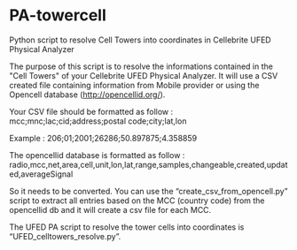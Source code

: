 # PA-towercell
Python script to resolve Cell Towers into coordinates in Cellebrite UFED Physical Analyzer

The purpose of this script is to resolve the informations contained in the "Cell Towers" of your Cellebrite UFED Physical Analyzer.
It will use a CSV created file containing information from Mobile provider or using the Opencell database (http://opencellid.org/).

Your CSV file should be formatted as follow :
mcc;mnc;lac;cid;address;postal code;city;lat,lon

Example :
206;01;2001;26286;50.897875;4.358859

The opencellid database is formatted as follow :
radio,mcc,net,area,cell,unit,lon,lat,range,samples,changeable,created,updated,averageSignal

So it needs to be converted. You can use the “create_csv_from_opencell.py” script to extract all entries based on the MCC (country code) from the opencellid db and it will create a csv file for each MCC.

The UFED PA script to resolve the tower cells into coordinates is “UFED_celltowers_resolve.py”.

